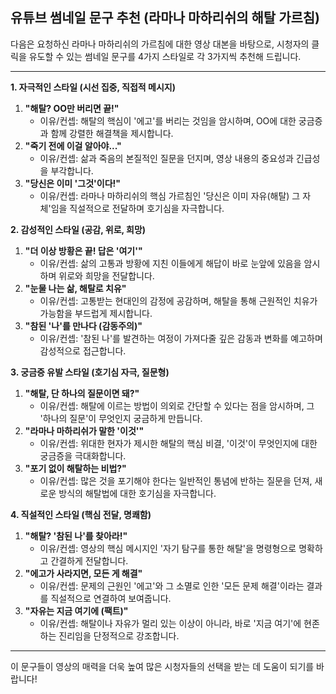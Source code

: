 ## 유튜브 썸네일 문구 추천 (라마나 마하리쉬의 해탈 가르침)

다음은 요청하신 라마나 마하리쉬의 가르침에 대한 영상 대본을 바탕으로, 시청자의 클릭을 유도할 수 있는 썸네일 문구를 4가지 스타일로 각 3가지씩 추천해 드립니다.

---

**1. 자극적인 스타일 (시선 집중, 직접적 메시지)**

1.  **"해탈? OO만 버리면 끝!"**
    * 이유/컨셉: 해탈의 핵심이 '에고'를 버리는 것임을 암시하며, OO에 대한 궁금증과 함께 강렬한 해결책을 제시합니다.
2.  **"죽기 전에 이걸 알아야..."**
    * 이유/컨셉: 삶과 죽음의 본질적인 질문을 던지며, 영상 내용의 중요성과 긴급성을 부각합니다.
3.  **"당신은 이미 '그것'이다!"**
    * 이유/컨셉: 라마나 마하리쉬의 핵심 가르침인 '당신은 이미 자유(해탈) 그 자체'임을 직설적으로 전달하며 호기심을 자극합니다.

**2. 감성적인 스타일 (공감, 위로, 희망)**

1.  **"더 이상 방황은 끝! 답은 '여기'"**
    * 이유/컨셉: 삶의 고통과 방황에 지친 이들에게 해답이 바로 눈앞에 있음을 암시하며 위로와 희망을 전달합니다.
2.  **"눈물 나는 삶, 해탈로 치유"**
    * 이유/컨셉: 고통받는 현대인의 감정에 공감하며, 해탈을 통해 근원적인 치유가 가능함을 부드럽게 제시합니다.
3.  **"참된 '나'를 만나다 (감동주의)"**
    * 이유/컨셉: '참된 나'를 발견하는 여정이 가져다줄 깊은 감동과 변화를 예고하며 감성적으로 접근합니다.

**3. 궁금증 유발 스타일 (호기심 자극, 질문형)**

1.  **"해탈, 단 하나의 질문이면 돼?"**
    * 이유/컨셉: 해탈에 이르는 방법이 의외로 간단할 수 있다는 점을 암시하며, 그 '하나의 질문'이 무엇인지 궁금하게 만듭니다.
2.  **"라마나 마하리쉬가 말한 '이것'"**
    * 이유/컨셉: 위대한 현자가 제시한 해탈의 핵심 비결, '이것'이 무엇인지에 대한 궁금증을 극대화합니다.
3.  **"포기 없이 해탈하는 비법?"**
    * 이유/컨셉: 많은 것을 포기해야 한다는 일반적인 통념에 반하는 질문을 던져, 새로운 방식의 해탈법에 대한 호기심을 자극합니다.

**4. 직설적인 스타일 (핵심 전달, 명쾌함)**

1.  **"해탈? '참된 나'를 찾아라!"**
    * 이유/컨셉: 영상의 핵심 메시지인 '자기 탐구를 통한 해탈'을 명령형으로 명확하고 간결하게 전달합니다.
2.  **"에고가 사라지면, 모든 게 해결"**
    * 이유/컨셉: 문제의 근원인 '에고'와 그 소멸로 인한 '모든 문제 해결'이라는 결과를 직설적으로 연결하여 보여줍니다.
3.  **"자유는 지금 여기에 (팩트)"**
    * 이유/컨셉: 해탈이나 자유가 멀리 있는 이상이 아니라, 바로 '지금 여기'에 현존하는 진리임을 단정적으로 강조합니다.

---

이 문구들이 영상의 매력을 더욱 높여 많은 시청자들의 선택을 받는 데 도움이 되기를 바랍니다!
